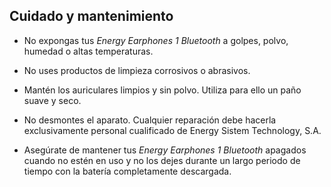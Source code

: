 ## Cuidado y mantenimiento

*	No expongas tus *Energy Earphones 1 Bluetooth* a golpes, polvo, humedad o altas temperaturas.

* No uses productos de limpieza corrosivos o abrasivos.

* Mantén los auriculares limpios y sin polvo. Utiliza para ello un paño suave y seco.

* No desmontes el aparato. Cualquier reparación debe hacerla exclusivamente personal cualificado de Energy Sistem Technology, S.A.

* Asegúrate de mantener tus *Energy Earphones 1 Bluetooth* apagados cuando no estén en uso y no los dejes durante un largo periodo de tiempo con la batería completamente descargada.

